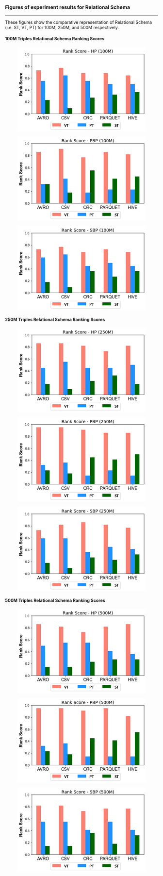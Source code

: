 ### Figures of experiment results for Relational Schema
---

These figures show the comparative representation of Relational Schema (i.e. ST, VT, PT) for 100M, 250M, and 500M respectively.

#### 100M Triples Relational Schema Ranking Scores


<p align="center"><img src="figures/DistributedExperiments/schemaRankingScores/100M/Schema_100M_HP.png" alt="spark" > </p>
<p align="center"><img src="figures/DistributedExperiments/schemaRankingScores/100M/Schema_100M_PBP.png" alt="spark" ></p>
<p align="center"><img src="figures/DistributedExperiments/schemaRankingScores/100M/Schema_100M_SBP.png" alt="spark"></p>



#### 250M Triples Relational Schema Ranking Scores


<p align="center"><img src="figures/DistributedExperiments/schemaRankingScores/250M/Schema_250M_HP.png" alt="spark" ></p>
<p align="center"><img src="figures/DistributedExperiments/schemaRankingScores/250M/Schema_250M_PBP.png" alt="spark" ></p>
<p align="center"><img src="figures/DistributedExperiments/schemaRankingScores/250M/Schema_250M_SBP.png" alt="spark"></p>


#### 500M Triples Relational Schema Ranking Scores


<p align="center"><img src="figures/DistributedExperiments/schemaRankingScores/500M/Schema_500M_HP.png" alt="spark" ></p>
<p align="center"><img src="figures/DistributedExperiments/schemaRankingScores/500M/Schema_500M_PBP.png" alt="spark" ></p>
<p align="center"><img src="figures/DistributedExperiments/schemaRankingScores/500M/Schema_500M_SBP.png" alt="spark"></p>

 
